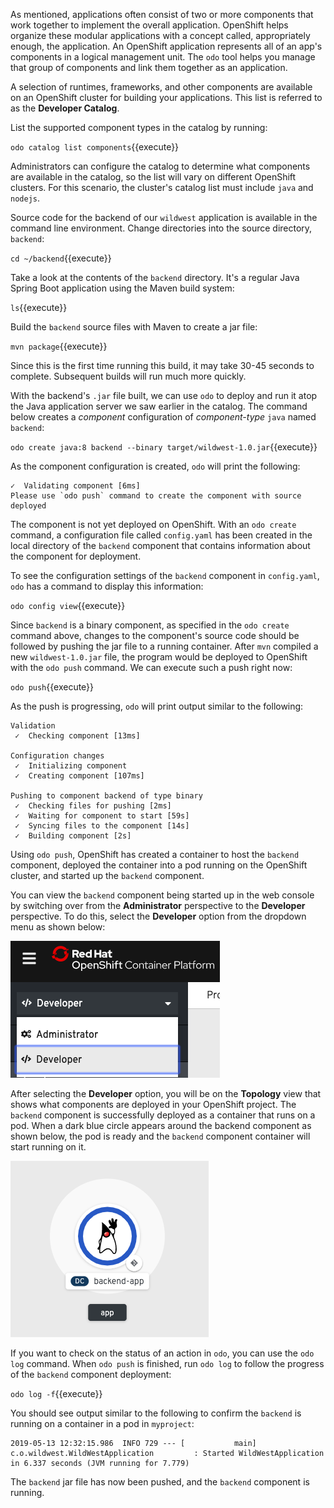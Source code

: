 As mentioned, applications often consist of two or more components that work together to implement the overall application. OpenShift helps organize these modular applications with a concept called, appropriately enough, the application. An OpenShift application represents all of an app's components in a logical management unit. The `odo` tool helps you manage that group of components and link them together as an application.

A selection of runtimes, frameworks, and other components are available on an OpenShift cluster for building your applications. This list is referred to as the **Developer Catalog**.

List the supported component types in the catalog by running:

`odo catalog list components`{{execute}}

Administrators can configure the catalog to determine what components are available in the catalog, so the list will vary on different OpenShift clusters. For this scenario, the cluster's catalog list must include `java` and `nodejs`.

Source code for the backend of our `wildwest` application is available in the command line environment. Change directories into the source directory, `backend`:

`cd ~/backend`{{execute}}

Take a look at the contents of the `backend` directory. It's a regular Java Spring Boot application using the Maven build system:

`ls`{{execute}}

Build the `backend` source files with Maven to create a jar file:

`mvn package`{{execute}}

Since this is the first time running this build, it may take 30-45 seconds to complete. Subsequent builds will run much more quickly.

With the backend's `.jar` file built, we can use `odo` to deploy and run it atop the Java application server we saw earlier in the catalog. The command below creates a *component* configuration of *component-type* `java` named `backend`:

`odo create java:8 backend --binary target/wildwest-1.0.jar`{{execute}}

As the component configuration is created, `odo` will print the following:

```
✓  Validating component [6ms]
Please use `odo push` command to create the component with source deployed
```

The component is not yet deployed on OpenShift. With an `odo create` command, a configuration file called `config.yaml` has been created in the local directory of the `backend` component that contains information about the component for deployment.

To see the configuration settings of the `backend` component in `config.yaml`, `odo` has a command to display this information:

`odo config view`{{execute}}

Since `backend` is a binary component, as specified in the `odo create` command above, changes to the component's source code should be followed by pushing the jar file to a running container. After `mvn` compiled a new `wildwest-1.0.jar` file, the program would be deployed to OpenShift with the `odo push` command. We can execute such a push right now:

`odo push`{{execute}}

As the push is progressing, `odo` will print output similar to the following:

```
Validation
 ✓  Checking component [13ms]

Configuration changes
 ✓  Initializing component
 ✓  Creating component [107ms]

Pushing to component backend of type binary
 ✓  Checking files for pushing [2ms]
 ✓  Waiting for component to start [59s]
 ✓  Syncing files to the component [14s]
 ✓  Building component [2s]
```

Using `odo push`, OpenShift has created a container to host the `backend` component, deployed the container into a pod running on the OpenShift cluster, and started up the `backend` component.

You can view the `backend` component being started up in the web console by switching over from the **Administrator** perspective to the **Developer** perspective. To do this, select the **Developer** option from the dropdown menu as shown below:

![Developer Perspective](../../assets/introduction/developing-with-odo-42/developer-perspective.png)

After selecting the **Developer** option, you will be on the **Topology** view that shows what components are deployed in your OpenShift project. The `backend` component is successfully deployed as a container that runs on a pod. When a dark blue circle appears around the backend component as shown below, the pod is ready and the `backend` component container will start running on it.

![Backend Pod](../../assets/introduction/developing-with-odo-42/backend-pod.png)

If you want to check on the status of an action in `odo`, you can use the `odo log` command. When `odo push` is finished, run `odo log` to follow the progress of the `backend` component deployment:

`odo log -f`{{execute}}

You should see output similar to the following to confirm the `backend` is running on a container in a pod in `myproject`:

```
2019-05-13 12:32:15.986  INFO 729 --- [           main] c.o.wildwest.WildWestApplication         : Started WildWestApplication in 6.337 seconds (JVM running for 7.779)
```

The `backend` jar file has now been pushed, and the `backend` component is running.

